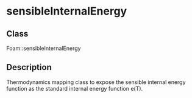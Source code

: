 # sensibleInternalEnergy 
## Class
Foam::sensibleInternalEnergy

## Description
Thermodynamics mapping class to expose the sensible internal energy function
as the standard internal energy function e(T).

